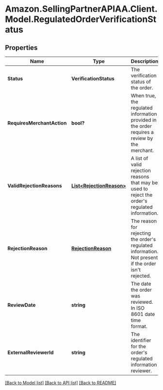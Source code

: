 # Amazon.SellingPartnerAPIAA.Client.Model.RegulatedOrderVerificationStatus
## Properties

Name | Type | Description | Notes
------------ | ------------- | ------------- | -------------
**Status** | **VerificationStatus** | The verification status of the order. | 
**RequiresMerchantAction** | **bool?** | When true, the regulated information provided in the order requires a review by the merchant. | 
**ValidRejectionReasons** | [**List&lt;RejectionReason&gt;**](RejectionReason.md) | A list of valid rejection reasons that may be used to reject the order&#39;s regulated information. | 
**RejectionReason** | [**RejectionReason**](RejectionReason.md) | The reason for rejecting the order&#39;s regulated information. Not present if the order isn&#39;t rejected. | [optional] 
**ReviewDate** | **string** | The date the order was reviewed. In ISO 8601 date time format. | [optional] 
**ExternalReviewerId** | **string** | The identifier for the order&#39;s regulated information reviewer. | [optional] 

[[Back to Model list]](../README.md#documentation-for-models) [[Back to API list]](../README.md#documentation-for-api-endpoints) [[Back to README]](../README.md)

